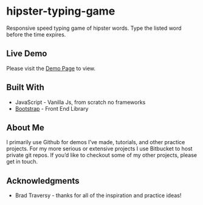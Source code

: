# hipster-typing-game
Responsive speed typing game of hipster words.  Type the listed word before the time expires. 

## Live Demo

Please visit the [Demo Page](https://bradbarkel.github.io/hipster-typing-game/) to view.
 
## Built With
* JavaScript - Vanilla Js, from scratch no frameworks 
* [Bootstrap](https://getbootstrap.com) - Front End Library

## About Me
I primarily use Github for demos I’ve made, tutorials, and other practice projects.  For my more serious or extensive projects I use Bitbucket to host private git repos.  If you’d like to checkout some of my other projects, please get in touch. 

## Acknowledgments
* Brad Traversy - thanks for all of the inspiration and practice ideas!
